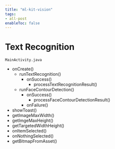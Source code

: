 ```yaml
---
title: "ml-kit-vision"
tags:
- all-post
enableToc: false
---
```


# Text Recognition

`MainActivity.java`

- onCreate()
	- runTextRecognition()
		- onSuccess()
			- processTextRecognitionResult()
	- runFaceContourDetection()
		- onSuccess()
			- processFaceContourDetectionResult()
		- onFailure()
- showToast()
- getImageMaxWidth()
- getImgeMaxHeight()
- getTargetedWidthHeight()
- onItemSelected()
- onNothingSelected()
- getBitmapFromAsset()
